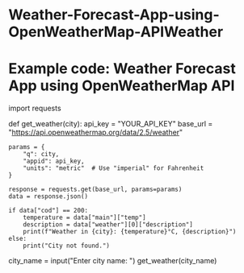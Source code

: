 # Weather-Forecast-App-using-OpenWeatherMap-APIWeather
# Example code: Weather Forecast App using OpenWeatherMap API
import requests

def get_weather(city):
    api_key = "YOUR_API_KEY"
    base_url = "https://api.openweathermap.org/data/2.5/weather"

    params = {
        "q": city,
        "appid": api_key,
        "units": "metric"  # Use "imperial" for Fahrenheit
    }

    response = requests.get(base_url, params=params)
    data = response.json()

    if data["cod"] == 200:
        temperature = data["main"]["temp"]
        description = data["weather"][0]["description"]
        print(f"Weather in {city}: {temperature}°C, {description}")
    else:
        print("City not found.")

city_name = input("Enter city name: ")
get_weather(city_name)
